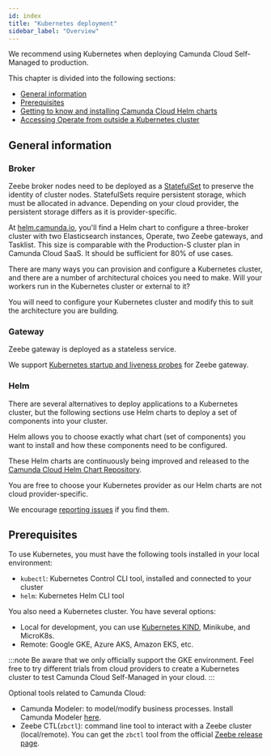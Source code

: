 ```yaml
---
id: index
title: "Kubernetes deployment"
sidebar_label: "Overview"
---
```


We recommend using Kubernetes when deploying Camunda Cloud Self-Managed to production.

This chapter is divided into the following sections:

- [General information](index.md#general-information)
- [Prerequisites](index.md#prerequisites)
- [Getting to know and installing Camunda Cloud Helm charts](./helm/installing-helm.md)
- [Accessing Operate from outside a Kubernetes cluster](./helm/accessing-operate-tasklist.md)

## General information

### Broker

Zeebe broker nodes need to be deployed as a [StatefulSet](https://kubernetes.io/docs/concepts/workloads/controllers/statefulset/) to preserve the identity of cluster nodes. StatefulSets require persistent storage, which must be allocated in advance. Depending on your cloud provider, the persistent storage differs as it is provider-specific.

At [helm.camunda.io](https://helm.camunda.io/), you'll find a Helm chart to configure a three-broker cluster with two Elasticsearch instances, Operate, two Zeebe gateways, and Tasklist. This size is comparable with the Production-S cluster plan in Camunda Cloud SaaS. It should be sufficient for 80% of use cases.

There are many ways you can provision and configure a Kubernetes cluster, and there are a number of architectural choices you need to make. Will your workers run in the Kubernetes cluster or external to it?

You will need to configure your Kubernetes cluster and modify this to suit the architecture you are building.

### Gateway

Zeebe gateway is deployed as a stateless service.

We support [Kubernetes startup and liveness probes](../operations/health.md#gateway) for Zeebe gateway.

### Helm

There are several alternatives to deploy applications to a Kubernetes cluster, but the following sections use Helm charts to deploy a set of components into your cluster.

Helm allows you to choose exactly what chart (set of components) you want to install and how these components need to be configured.

These Helm charts are continuously being improved and released to the [Camunda Cloud Helm Chart Repository](https://github.com/camunda-community-hub/camunda-cloud-helm).

You are free to choose your Kubernetes provider as our Helm charts are not cloud provider-specific.

We encourage [reporting issues](https://github.com/camunda-community-hub/camunda-cloud-helm/issues) if you find them.

## Prerequisites

To use Kubernetes, you must have the following tools installed in your local environment:

- `kubectl`: Kubernetes Control CLI tool, installed and connected to your cluster
- `helm`: Kubernetes Helm CLI tool

You also need a Kubernetes cluster. You have several options:

- Local for development, you can use [Kubernetes KIND](https://github.com/kubernetes-sigs/kind), Minikube, and MicroK8s.
- Remote: Google GKE, Azure AKS, Amazon EKS, etc.

:::note
Be aware that we only officially support the GKE environment.
Feel free to try different trials from cloud providers to create a Kubernetes cluster to test Camunda Cloud Self-Managed in your cloud.
:::

Optional tools related to Camunda Cloud:

- Camunda Modeler: to model/modify business processes. Install Camunda Modeler [here](/components/modeler/desktop-modeler/install-the-modeler.md).
- Zeebe CTL(`zbctl`): command line tool to interact with a Zeebe cluster (local/remote). You can get the `zbctl` tool from the official
[Zeebe release page](https://github.com/camunda-cloud/zeebe/releases).

